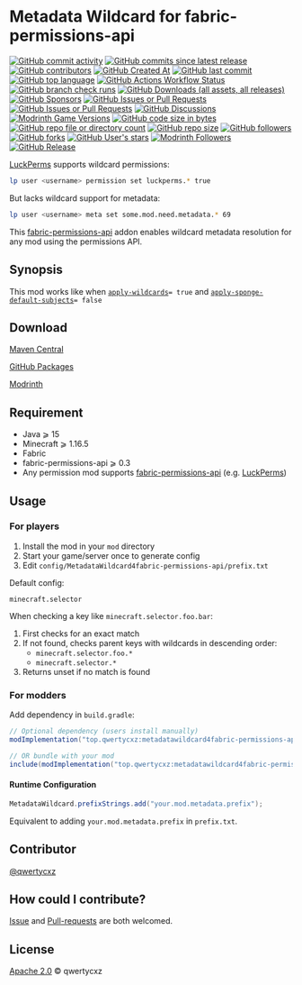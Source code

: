 # Metadata Wildcard for fabric-permissions-api

[![GitHub commit activity](https://img.shields.io/github/commit-activity/t/qwertycxz/MetadataWildcard4fabric-permissions-api)](https://github.com/qwertycxz/MetadataWildcard4fabric-permissions-api)
[![GitHub commits since latest release](https://img.shields.io/github/commits-since/qwertycxz/MetadataWildcard4fabric-permissions-api/latest)](https://github.com/qwertycxz/MetadataWildcard4fabric-permissions-api)
[![GitHub contributors](https://img.shields.io/github/contributors/qwertycxz/MetadataWildcard4fabric-permissions-api)](https://github.com/qwertycxz/MetadataWildcard4fabric-permissions-api)
[![GitHub Created At](https://img.shields.io/github/created-at/qwertycxz/MetadataWildcard4fabric-permissions-api)](https://github.com/qwertycxz/MetadataWildcard4fabric-permissions-api)
[![GitHub last commit](https://img.shields.io/github/last-commit/qwertycxz/MetadataWildcard4fabric-permissions-api)](https://github.com/qwertycxz/MetadataWildcard4fabric-permissions-api)
[![GitHub top language](https://img.shields.io/github/languages/top/qwertycxz/MetadataWildcard4fabric-permissions-api)](https://github.com/qwertycxz/MetadataWildcard4fabric-permissions-api)
[![GitHub Actions Workflow Status](https://img.shields.io/github/actions/workflow/status/qwertycxz/MetadataWildcard4fabric-permissions-api/check.yml)](https://github.com/qwertycxz/MetadataWildcard4fabric-permissions-api)
[![GitHub branch check runs](https://img.shields.io/github/check-runs/qwertycxz/MetadataWildcard4fabric-permissions-api/master)](https://github.com/qwertycxz/MetadataWildcard4fabric-permissions-api)
[![GitHub Downloads (all assets, all releases)](https://img.shields.io/github/downloads/qwertycxz/MetadataWildcard4fabric-permissions-api/total)](https://github.com/qwertycxz/MetadataWildcard4fabric-permissions-api)
[![GitHub Sponsors](https://img.shields.io/github/sponsors/qwertycxz)](https://ko-fi.com/qwertycxz)
[![GitHub Issues or Pull Requests](https://img.shields.io/github/issues/qwertycxz/MetadataWildcard4fabric-permissions-api)](https://github.com/qwertycxz/MetadataWildcard4fabric-permissions-api)
[![GitHub Issues or Pull Requests](https://img.shields.io/github/issues-pr/qwertycxz/MetadataWildcard4fabric-permissions-api)](https://github.com/qwertycxz/MetadataWildcard4fabric-permissions-api)
[![GitHub Discussions](https://img.shields.io/github/discussions/qwertycxz/MetadataWildcard4fabric-permissions-api)](https://github.com/qwertycxz/MetadataWildcard4fabric-permissions-api)
[![Modrinth Game Versions](https://img.shields.io/modrinth/game-versions/metadatawildcard4fabric-permissions-api)](https://modrinth.com/mod/metadatawildcard4fabric-permissions-api)
[![GitHub code size in bytes](https://img.shields.io/github/languages/code-size/qwertycxz/MetadataWildcard4fabric-permissions-api)](https://github.com/qwertycxz/MetadataWildcard4fabric-permissions-api)
[![GitHub repo file or directory count](https://img.shields.io/github/directory-file-count/qwertycxz/MetadataWildcard4fabric-permissions-api)](https://github.com/qwertycxz/MetadataWildcard4fabric-permissions-api)
[![GitHub repo size](https://img.shields.io/github/repo-size/qwertycxz/MetadataWildcard4fabric-permissions-api)](https://github.com/qwertycxz/MetadataWildcard4fabric-permissions-api)
[![GitHub followers](https://img.shields.io/github/followers/qwertycxz)](https://github.com/qwertycxz)
[![GitHub forks](https://img.shields.io/github/forks/qwertycxz/MetadataWildcard4fabric-permissions-api)](https://github.com/qwertycxz/MetadataWildcard4fabric-permissions-api)
[![GitHub User's stars](https://img.shields.io/github/stars/qwertycxz)](https://github.com/qwertycxz)
[![Modrinth Followers](https://img.shields.io/modrinth/followers/metadatawildcard4fabric-permissions-api)](https://modrinth.com/mod/metadatawildcard4fabric-permissions-api)
[![GitHub Release](https://img.shields.io/github/v/release/qwertycxz/MetadataWildcard4fabric-permissions-api)](https://github.com/qwertycxz/MetadataWildcard4fabric-permissions-api)

[LuckPerms](https://github.com/lucko/LuckPerms 'GitHub') supports wildcard permissions:

```sh
lp user <username> permission set luckperms.* true
```

But lacks wildcard support for metadata:

```sh
lp user <username> meta set some.mod.need.metadata.* 69
```

This [fabric-permissions-api](https://github.com/lucko/fabric-permissions-api 'GitHub') addon enables wildcard metadata resolution for any mod using the permissions API.

## Synopsis

This mod works like when [`apply-wildcards`](https://luckperms.net/wiki/Configuration#apply-wildcards)`= true` and [`apply-sponge-default-subjects`](https://luckperms.net/wiki/Configuration#apply-sponge-implicit-wildcards)`= false`

## Download

[Maven Central](https://central.sonatype.com/artifact/top.qwertycxz/metadatawildcard4fabric-permissions-api)

[GitHub Packages](https://github.com/qwertycxz/MetadataWildcard4fabric-permissions-api/packages)

[Modrinth](https://modrinth.com/mod/metadatawildcard4fabric-permissions-api/versions)

## Requirement

* Java ⩾ 15
* Minecraft ⩾ 1.16.5
* Fabric
* fabric-permissions-api ⩾ 0.3
* Any permission mod supports [fabric-permissions-api](https://github.com/lucko/fabric-permissions-api 'GitHub') (e.g. [LuckPerms](https://github.com/lucko/LuckPerms 'GitHub'))

## Usage

### For players

1. Install the mod in your `mod` directory
2. Start your game/server once to generate config
3. Edit `config/MetadataWildcard4fabric-permissions-api/prefix.txt`

Default config:

```
minecraft.selector
```

When checking a key like `minecraft.selector.foo.bar`:
1. First checks for an exact match
2. If not found, checks parent keys with wildcards in descending order:
	* `minecraft.selector.foo.*`
	* `minecraft.selector.*`
3. Returns unset if no match is found

### For modders

Add dependency in `build.gradle`:

```groovy
// Optional dependency (users install manually)
modImplementation("top.qwertycxz:metadatawildcard4fabric-permissions-api:0.0.1")

// OR bundle with your mod
include(modImplementation("top.qwertycxz:metadatawildcard4fabric-permissions-api:0.0.1"))
```

#### Runtime Configuration

```java
MetadataWildcard.prefixStrings.add("your.mod.metadata.prefix");
```

Equivalent to adding `your.mod.metadata.prefix` in `prefix.txt`.

## Contributor

[@qwertycxz](https://github.com/qwertycxz)

## How could I contribute?

[Issue](https://github.com/qwertycxz/MetadataWildcard4fabric-permissions-api/issues/new) and [Pull-requests](https://github.com/qwertycxz/MetadataWildcard4fabric-permissions-api/compare) are both welcomed.

## License

[Apache 2.0](LICENSE) © qwertycxz
